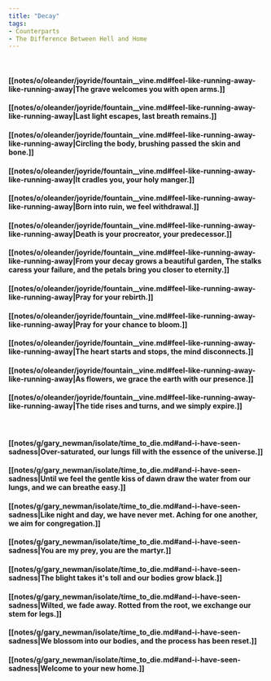 ```yaml
---
title: "Decay"
tags:
- Counterparts
- The Difference Between Hell and Home
---
```

&nbsp;
#### [[notes/o/oleander/joyride/fountain__vine.md#feel-like-running-away-like-running-away|The grave welcomes you with open arms.]]
#### [[notes/o/oleander/joyride/fountain__vine.md#feel-like-running-away-like-running-away|Last light escapes, last breath remains.]]
#### [[notes/o/oleander/joyride/fountain__vine.md#feel-like-running-away-like-running-away|Circling the body, brushing passed the skin and bone.]]
#### [[notes/o/oleander/joyride/fountain__vine.md#feel-like-running-away-like-running-away|It cradles you, your holy manger.]]
#### [[notes/o/oleander/joyride/fountain__vine.md#feel-like-running-away-like-running-away|Born into ruin, we feel withdrawal.]]
#### [[notes/o/oleander/joyride/fountain__vine.md#feel-like-running-away-like-running-away|Death is your procreator, your predecessor.]]
#### [[notes/o/oleander/joyride/fountain__vine.md#feel-like-running-away-like-running-away|From your decay grows a beautiful garden, The stalks caress your failure, and the petals bring you closer to eternity.]]
#### [[notes/o/oleander/joyride/fountain__vine.md#feel-like-running-away-like-running-away|Pray for your rebirth.]]
#### [[notes/o/oleander/joyride/fountain__vine.md#feel-like-running-away-like-running-away|Pray for your chance to bloom.]]
#### [[notes/o/oleander/joyride/fountain__vine.md#feel-like-running-away-like-running-away|The heart starts and stops, the mind disconnects.]]
#### [[notes/o/oleander/joyride/fountain__vine.md#feel-like-running-away-like-running-away|As flowers, we grace the earth with our presence.]]
#### [[notes/o/oleander/joyride/fountain__vine.md#feel-like-running-away-like-running-away|The tide rises and turns, and we simply expire.]]
&nbsp;
#### [[notes/g/gary_newman/isolate/time_to_die.md#and-i-have-seen-sadness|Over-saturated, our lungs fill with the essence of the universe.]]
#### [[notes/g/gary_newman/isolate/time_to_die.md#and-i-have-seen-sadness|Until we feel the gentle kiss of dawn draw the water from our lungs, and we can breathe easy.]]
#### [[notes/g/gary_newman/isolate/time_to_die.md#and-i-have-seen-sadness|Like night and day, we have never met. Aching for one another, we aim for congregation.]]
#### [[notes/g/gary_newman/isolate/time_to_die.md#and-i-have-seen-sadness|You are my prey, you are the martyr.]]
#### [[notes/g/gary_newman/isolate/time_to_die.md#and-i-have-seen-sadness|The blight takes it's toll and our bodies grow black.]]
#### [[notes/g/gary_newman/isolate/time_to_die.md#and-i-have-seen-sadness|Wilted, we fade away. Rotted from the root, we exchange our stem for legs.]]
#### [[notes/g/gary_newman/isolate/time_to_die.md#and-i-have-seen-sadness|We blossom into our bodies, and the process has been reset.]]
#### [[notes/g/gary_newman/isolate/time_to_die.md#and-i-have-seen-sadness|Welcome to your new home.]]
